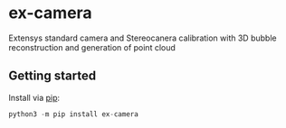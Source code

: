 # ex-camera

Extensys standard camera and Stereocanera calibration with 3D bubble reconstruction and generation of point cloud


## Getting started

Install via [pip](https://pypi.org/):
```python
python3 -m pip install ex-camera
```
